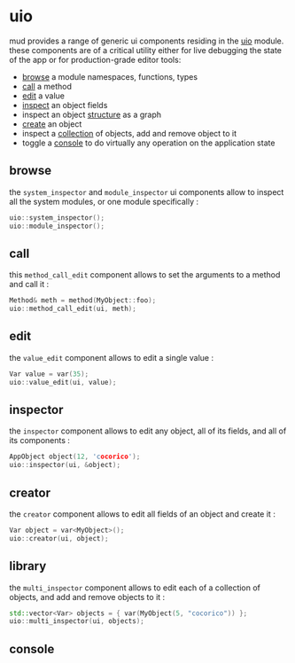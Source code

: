 # uio
mud provides a range of generic ui components residing in the [uio]() module.
these components are of a critical utility either for live debugging the state of the app or for production-grade editor tools:
- [browse](#browse) a module namespaces, functions, types
- [call](#call) a method
- [edit](#edit) a value
- [inspect](#inspector) an object fields
- inspect an object [structure](#graph) as a graph
- [create](#creator) an object
- inspect a [collection](#library) of objects, add and remove object to it
- toggle a [console](#console) to do virtually any operation on the application state

## browse
the `system_inspector` and `module_inspector` ui components allow to inspect all the system modules, or one module specifically :
```c++
uio::system_inspector();
uio::module_inspector();
```

## call
this `method_call_edit` component allows to set the arguments to a method and call it :
```c++
Method& meth = method(MyObject::foo);
uio::method_call_edit(ui, meth);
```

## edit
the `value_edit` component allows to edit a single value :
```c++
Var value = var(35);
uio::value_edit(ui, value);
```

## inspector
the `inspector` component allows to edit any object, all of its fields, and all of its components :
```c++
AppObject object(12, 'cocorico');
uio::inspector(ui, &object);
```

## creator
the `creator` component allows to edit all fields of an object and create it :
```c++
Var object = var<MyObject>();
uio::creator(ui, object); 
```

## library
the `multi_inspector` component allows to edit each of a collection of objects, and add and remove objects to it :
```c++
std::vector<Var> objects = { var(MyObject(5, "cocorico")) };
uio::multi_inspector(ui, objects);
```

## console
